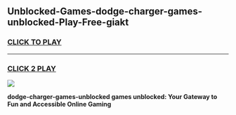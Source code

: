 
## Unblocked-Games-dodge-charger-games-unblocked-Play-Free-giakt
<h3>
<a href="https://premium76.site?title=dodge-charger-games-unblocked&ref=23A">CLICK TO PLAY</a></h3>
<hr>

<h3>
<a href="https://premium76.site?title=dodge-charger-games-unblocked&ref=23A">CLICK 2 PLAY</a>
  
</h3>

<a href="https://premium76.site?title=dodge-charger-games-unblocked&ref=23A"><img src="https://clearcache.store/games.png"></a>


**dodge-charger-games-unblocked games unblocked: Your Gateway to Fun and Accessible Online Gaming**
